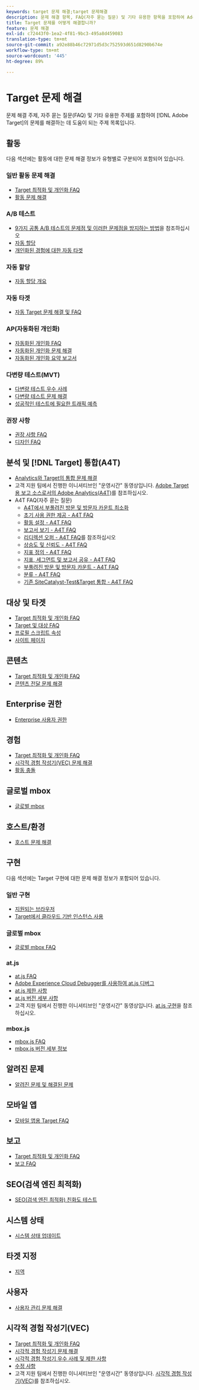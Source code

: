 ```yaml
---
keywords: target 문제 해결;target 문제해결
description: 문제 해결 항목, FAQ(자주 묻는 질문) 및 기타 유용한 항목을 포함하여 Adobe Target에서 문제를 해결하는 데 도움이 되는 항목 목록을 검토하십시오.
title: Target 문제를 어떻게 해결합니까?
feature: 문제 해결
exl-id: c72443f0-1ea2-4f81-9bc3-495a8d459083
translation-type: tm+mt
source-git-commit: a92e88b46c72971d5d3c752593d651d8290b674e
workflow-type: tm+mt
source-wordcount: '445'
ht-degree: 89%

---
```


# Target 문제 해결

문제 해결 주제, 자주 묻는 질문(FAQ) 및 기타 유용한 주제를 포함하여 [!DNL Adobe Target]의 문제를 해결하는 데 도움이 되는 주제 목록입니다.

## 활동

다음 섹션에는 활동에 대한 문제 해결 정보가 유형별로 구분되어 포함되어 있습니다.

### 일반 활동 문제 해결

* [Target 최적화 및 개인화 FAQ](/help/c-intro/cmp-target-standard-cheatsheet.md)
* [활동 문제 해결](/help/c-activities/c-troubleshooting-activities/troubleshooting-activities.md)

### A/B 테스트

* [9가지 공통 A/B 테스트의 문제점 및 이러한 문제점을 방지하는 방법](/help/c-activities/t-test-ab/common-ab-testing-pitfalls.md)을 참조하십시오
* [자동 할당](/help/c-activities/automated-traffic-allocation/automated-traffic-allocation.md)
* [개인화된 경험에 대한 자동 타겟](/help/c-activities/auto-target/auto-target-to-optimize.md)

### 자동 할당

* [자동 할당 개요](/help/c-activities/automated-traffic-allocation/automated-traffic-allocation.md#section_0E72C1D72DE74F589F965D4B1763E5C3)

### 자동 타겟

* [자동 Target 문제 해결 및 FAQ](/help/c-activities/auto-target/auto-target-troubleshooting-faqs.md)

### AP(자동화된 개인화)

* [자동화된 개인화 FAQ](/help/c-activities/t-automated-personalization/automated-personalization-faq.md)
* [자동화된 개인화 문제 해결](/help/c-activities/t-automated-personalization/ap-trouble.md)
* [자동화된 개인화 요약 보고서](/help/c-reports/reports-ap.md)

### 다변량 테스트(MVT)

* [다변량 테스트 우수 사례](/help/c-activities/c-multivariate-testing/best-practices.md)
* [다변량 테스트 문제 해결](/help/c-activities/c-multivariate-testing/best-practices.md)
* [성공적인 테스트에 필요한 트래픽 예측](/help/c-activities/c-multivariate-testing/t-create-multivariate-test/traffic-estimator.md)

### 권장 사항

* [권장 사항 FAQ](/help/c-recommendations/c-recommendations-faq/recommendations-faq.md)
* [디자인 FAQ](/help/c-recommendations/c-design-overview/template-faq.md)

## 분석 및 [!DNL Target] 통합(A4T)

* [Analytics와 Target의 통합 문제 해결](/help/c-integrating-target-with-mac/a4t/c-a4t-troubleshooting/a4t-troubleshooting.md)
* 고객 지원 팀에서 진행한 이니셔티브인 &quot;운영시간&quot; 동영상입니다. [Adobe Target용 보고 소스로서의 Adobe Analytics(A4T)](/help/c-integrating-target-with-mac/a4t/a4t.md)를 참조하십시오.
* A4T FAQ(자주 묻는 질문)
   * [A4T에서 부풀려진 방문 및 방문자 카운트 최소화](/help/c-integrating-target-with-mac/a4t/c-a4t-troubleshooting/minimizing-inflated-visit-and-visitor-counts-a4t.md)
   * [초기 사용 권한 제공 - A4T FAQ](/help/c-integrating-target-with-mac/a4t/r-a4t-faq/a4t-faq-initial-provisioning.md)
   * [활동 설정 - A4T FAQ](/help/c-integrating-target-with-mac/a4t/r-a4t-faq/a4t-faq-activity-setup.md)
   * [보고서 보기 - A4T FAQ](/help/c-integrating-target-with-mac/a4t/r-a4t-faq/a4t-faq-viewing-reports.md)
   * [리디렉션 오퍼 - A4T FAQ](/help/c-integrating-target-with-mac/a4t/r-a4t-faq/a4t-faq-redirect-offers.md)를 참조하십시오
   * [상승도 및 신뢰도 - A4T FAQ](/help/c-integrating-target-with-mac/a4t/r-a4t-faq/a4t-faq-lift-and-confidence.md)
   * [지표 정의 - A4T FAQ](/help/c-integrating-target-with-mac/a4t/r-a4t-faq/a4t-faq-metric-definition.md)
   * [지표, 세그먼트 및 보고서 공유 - A4T FAQ](/help/c-target/c-troubleshooting-targets-and-audiences/a4t-faq-sharing-metrics-audiences-reports.md)
   * [부풀려진 방문 및 방문자 카운트 - A4T FAQ](/help/c-integrating-target-with-mac/a4t/r-a4t-faq/a4t-faq-inflated-visit-and-visitor-counts.md)
   * [분류 - A4T FAQ](/help/c-integrating-target-with-mac/a4t/r-a4t-faq/a4t-faq-classifications.md)
   * [기존 SiteCatalyst-Test&amp;Target 통합 - A4T FAQ](/help/c-integrating-target-with-mac/a4t/r-a4t-faq/a4t-faq-old-integration.md)

## 대상 및 타겟

* [Target 최적화 및 개인화 FAQ](/help/c-intro/cmp-target-standard-cheatsheet.md)
* [Target 및 대상 FAQ](/help/c-target/c-troubleshooting-targets-and-audiences/troubleshooting-targets-and-audiences.md)
* [프로필 스크립트 속성](/help/c-target/c-visitor-profile/profile-parameters.md)
* [사이트 페이지](/help/c-target/c-audiences/c-target-rules/site-pages.md)

## 콘텐츠

* [Target 최적화 및 개인화 FAQ](/help/c-intro/cmp-target-standard-cheatsheet.md)
* [콘텐츠 전달 문제 해결](/help/c-activities/c-troubleshooting-activities/content-trouble.md)

## Enterprise 권한

* [Enterprise 사용자 권한](/help/administrating-target/c-user-management/property-channel/property-channel.md)

## 경험

* [Target 최적화 및 개인화 FAQ](/help/c-intro/cmp-target-standard-cheatsheet.md)
* [시각적 경험 작성기(VEC) 문제 해결](/help/c-experiences/c-visual-experience-composer/r-troubleshoot-composer/troubleshoot-composer.md)
* [활동 충돌](/help/c-experiences/c-visual-experience-composer/activity-collisions.md)

## 글로벌 mbox

* [글로벌 mbox](/help/c-implementing-target/c-implementing-target-for-client-side-web/c-target-atjs-faq/global-mbox-frequently-asked-questions.md)

## 호스트/환경

* [호스트 문제 해결](/help/administrating-target/hosts.md)

## 구현

다음 섹션에는 Target 구현에 대한 문제 해결 정보가 포함되어 있습니다.

### 일반 구현

* [지원되는 브라우저](/help/c-implementing-target/c-considerations-before-you-implement-target/supported-browsers.md)
* [Target에서 클라우드 기반 인스턴스 사용](/help/c-implementing-target/c-implementing-target-for-client-side-web/c-target-debugging-atjs/targeting-using-cloud-based-instances.md)

### 글로벌 mbox

* [글로벌 mbox FAQ](/help/c-implementing-target/c-implementing-target-for-client-side-web/c-target-atjs-faq/global-mbox-frequently-asked-questions.md)

### at.js

* [at.js FAQ](/help/c-implementing-target/c-implementing-target-for-client-side-web/c-target-atjs-faq/target-atjs-faq.md)
* [Adobe Experience Cloud Debugger를 사용하여 at.js 디버그](/help/c-implementing-target/c-implementing-target-for-client-side-web/c-target-debugging-atjs/target-debugging-atjs.md)
* [at.js 제한 사항](/help/c-implementing-target/c-implementing-target-for-client-side-web/t-mbox-download/c-target-atjs-implementation/target-atjs-limitations.md)
* [at.js 버전 세부 사항](/help/c-implementing-target/c-implementing-target-for-client-side-web/target-atjs-versions.md)
* 고객 지원 팀에서 진행한 이니셔티브인 &quot;운영시간&quot; 동영상입니다. [at.js 구현](/help/c-implementing-target/c-implementing-target-for-client-side-web/t-mbox-download/c-target-atjs-implementation/target-atjs-implementation.md)을 참조하십시오.

### mbox.js

* [mbox.js FAQ](/help/c-implementing-target/c-implementing-target-for-client-side-web/t-mbox-download/mboxjs-frequently-asked-questions.md)
* [mbox.js 버전 세부 정보](/help/c-implementing-target/c-implementing-target-for-client-side-web/t-mbox-download/mboxjs-change-log.md)

## 알려진 문제

* [알려진 문제 및 해결된 문제](/help/r-release-notes/known-issues-resolved-issues.md)

## 모바일 앱

* [모바일 앱용 Target FAQ](/help/c-target-mobile-app/target-for-mobile-apps-faq.md)

## 보고

* [Target 최적화 및 개인화 FAQ](/help/c-intro/cmp-target-standard-cheatsheet.md)
* [보고 FAQ](/help/c-reports/reporting-frequently-asked-questions.md)

## SEO(검색 엔진 최적화)

* [SEO(검색 엔진 최적화) 친화도 테스트](/help/c-implementing-target/c-implementing-target-for-client-side-web/c-how-atjs-works/how-atjs-works.md)

## 시스템 상태

* [시스템 상태 업데이트](/help/r-release-notes/system-status-updates.md)

## 타겟 지정

* [지역](/help/c-target/c-audiences/c-target-rules/geo.md)

## 사용자

* [사용자 관리 문제 해결](/help/administrating-target/c-user-management/c-user-management/troubleshooting-user-management.md)

## 시각적 경험 작성기(VEC)

* [Target 최적화 및 개인화 FAQ](/help/c-intro/cmp-target-standard-cheatsheet.md)
* [시각적 경험 작성기 문제 해결](/help/c-experiences/c-visual-experience-composer/r-troubleshoot-composer/troubleshoot-composer.md)
* [시각적 경험 작성기 우수 사례 및 제한 사항](/help/c-experiences/c-visual-experience-composer/experience-composer-best-practices.md)
* [수정 사항](/help/c-experiences/c-visual-experience-composer/c-vec-code-editor/vec-code-editor.md)
* 고객 지원 팀에서 진행한 이니셔티브인 &quot;운영시간&quot; 동영상입니다. [시각적 경험 작성기(VEC)](/help/c-experiences/c-visual-experience-composer/visual-experience-composer.md)를 참조하십시오.
